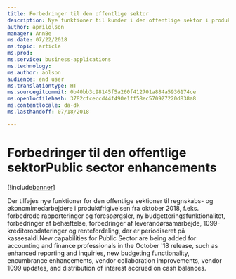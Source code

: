 ```yaml
---
title: Forbedringer til den offentlige sektor
description: Nye funktioner til kunder i den offentlige sektor i produktfrigivelsen fra oktober 2018.
author: aprilolson
manager: AnnBe
ms.date: 07/22/2018
ms.topic: article
ms.prod: 
ms.service: business-applications
ms.technology: 
ms.author: aolson
audience: end user
ms.translationtype: HT
ms.sourcegitcommit: 0b40bb3c98145f5a260f412701a884a5936174ce
ms.openlocfilehash: 3782cfceccd44f490e1ff58ec570927220d838a8
ms.contentlocale: da-dk
ms.lasthandoff: 07/18/2018

---
```


# <a name="public-sector-enhancements"></a><span data-ttu-id="f939d-103">Forbedringer til den offentlige sektor</span><span class="sxs-lookup"><span data-stu-id="f939d-103">Public sector enhancements</span></span>

[!include[banner](../../includes/banner.md)]

<span data-ttu-id="f939d-104">Der tilføjes nye funktioner for den offentlige sektioner til regnskabs- og økonomimedarbejdere i produktfrigivelsen fra oktober 2018, f.eks. forbedrede rapporteringer og forespørgsler, ny budgetteringsfunktionalitet, forbedringer af behæftelse, forbedringer af leverandørsamarbejde, 1099-kreditoropdateringer og rentefordeling, der er periodiseret på kassesaldi.</span><span class="sxs-lookup"><span data-stu-id="f939d-104">New capabilities for Public Sector are being added for accounting and finance professionals in the October '18 release, such as enhanced reporting and inquiries, new budgeting functionality, encumbrance enhancements, vendor collaboration improvements, vendor 1099 updates, and distribution of interest accrued on cash balances.</span></span>


